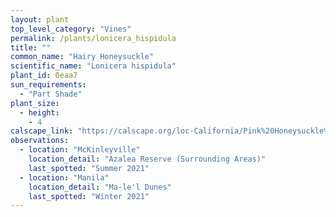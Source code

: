 ```yaml
---
layout: plant                                                              
top_level_category: "Vines"
permalink: /plants/lonicera_hispidula
title: ""
common_name: "Hairy Honeysuckle"
scientific_name: "Lonicera hispidula"
plant_id: 0eaa7
sun_requirements:
  - "Part Shade"
plant_size:
  - height: 
    - 4
calscape_link: "https://calscape.org/loc-California/Pink%20Honeysuckle%20(Lonicera%20hispidula)"
observations: 
  - location: "McKinleyville"
    location_detail: "Azalea Reserve (Surrounding Areas)"
    last_spotted: "Summer 2021"
  - location: "Manila"
    location_detail: "Ma-le'l Dunes"
    last_spotted: "Winter 2021"
---
```


